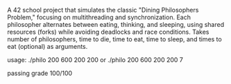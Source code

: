 A 42 school project that simulates the classic "Dining Philosophers Problem," focusing on multithreading and synchronization. Each philosopher alternates between eating, thinking, and sleeping, using shared resources (forks) while avoiding deadlocks and race conditions.
Takes number of philosophers, time to die, time to eat, time to sleep, and times to eat (optional) as arguments.

usage:
./philo 200 600 200 200
or
./philo 200 600 200 200 7

passing grade 100/100
